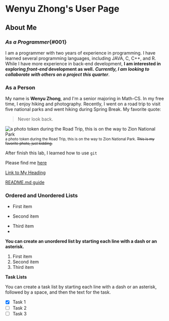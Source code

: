 # Wenyu Zhong's User Page
## About Me
### *As a Programmer*{#001}
I am a programmer with two years of experience in programming. I have learned several programming languages, including JAVA, C, C++, and R. While I have more experience in back-end development, **I am interested in exploring _front-end_ development as well.** ***Currently, I am looking to collaborate with others on a project this quarter***.

### As a Person
My name is **Wenyu Zhong**, and I'm a senior majoring in Math-CS. In my free time, I enjoy hiking and photography. Recently, I went on a road trip to visit five national parks and went hiking during Spring Break.
My favorite quote:
> Never look back.

![a photo token during the Road Trip, this is on the way to Zion National Park](NationalPark.JPG)
<sup> a photo token during the Road Trip, this is on the way to Zion National Park.
~~This is my favorite photo, just kidding.~~

After finish this lab, I learned how to use `git`

Please find me  [here](https://github.com/Eunggseo/CSE110)

[Link to My Heading](#001)

[README.md guide](CSE110/README.md)

### Ordered and Unordered Lists


- First item
* Second item
+ Third item
+ 
**You can create an unordered list by starting each line with a dash or an asterisk.**
1. First item
2. Second item
3. Third item
   
**Task Lists**

You can create a task list by starting each line with a dash or an asterisk, followed by a space, and then the text for the task.

 - [x] Task 1
 - [ ] Task 2
 - [ ] Task 3
